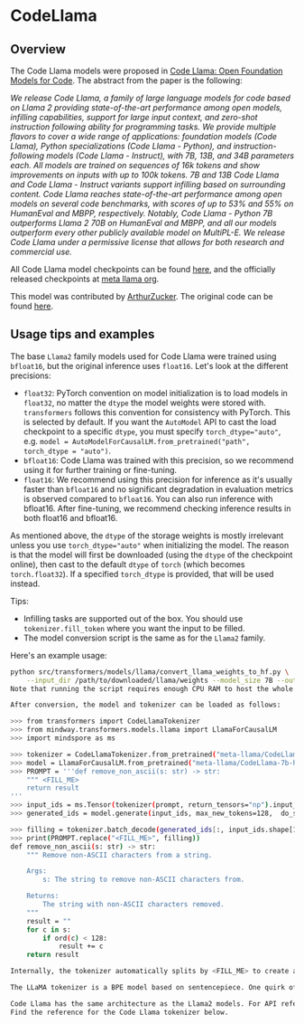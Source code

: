 
# CodeLlama

## Overview

The Code Llama models were proposed in [Code Llama: Open Foundation Models for Code](https://ai.meta.com/research/publications/code-llama-open-foundation-models-for-code/).
The abstract from the paper is the following:

*We release Code Llama, a family of large language models for code based on Llama 2 providing state-of-the-art performance among open models, infilling capabilities, support for large input context, and zero-shot instruction following ability for programming tasks. We provide multiple flavors to cover a wide range of applications: foundation models (Code Llama), Python specializations (Code Llama - Python), and instruction-following models (Code Llama - Instruct), with 7B, 13B, and 34B parameters each. All models are trained on sequences of 16k tokens and show improvements on inputs with up to 100k tokens. 7B and 13B Code Llama and Code Llama - Instruct variants support infilling based on surrounding content. Code Llama reaches state-of-the-art performance among open models on several code benchmarks, with scores of up to 53% and 55% on HumanEval and MBPP, respectively. Notably, Code Llama - Python 7B outperforms Llama 2 70B on HumanEval and MBPP, and all our models outperform every other publicly available model on MultiPL-E. We release Code Llama under a permissive license that allows for both research and commercial use.*

All Code Llama model checkpoints can be found [here](https://huggingface.co/models?search=code_llama), and the officially released checkpoints at [meta llama org](https://huggingface.co/meta-llama).

This model was contributed by [ArthurZucker](https://huggingface.co/ArthurZ). The original code can be found [here](https://github.com/facebookresearch/llama).

## Usage tips and examples

<Tip warning={true}>

The base `Llama2` family models used for Code Llama were trained using `bfloat16`, but the original inference uses `float16`. Let's look at the different precisions:

* `float32`: PyTorch convention on model initialization is to load models in `float32`, no matter the `dtype` the model weights were stored with. `transformers` follows this convention for consistency with PyTorch. This is selected by default. If you want the `AutoModel` API to cast the load checkpoint to a specific `dtype`, you must specify `torch_dtype="auto"`, e.g. `model = AutoModelForCausalLM.from_pretrained("path", torch_dtype = "auto")`.
* `bfloat16`: Code Llama was trained with this precision, so we recommend using it for further training or fine-tuning.
* `float16`: We recommend using this precision for inference as it's usually faster than `bfloat16` and no significant degradation in evaluation metrics is observed compared to `bfloat16`. You can also run inference with bfloat16. After fine-tuning, we recommend checking inference results in both float16 and bfloat16.

As mentioned above, the `dtype` of the storage weights is mostly irrelevant unless you use `torch_dtype="auto"` when initializing the model. The reason is that the model will first be downloaded (using the `dtype` of the checkpoint online), then cast to the default `dtype` of `torch` (which becomes `torch.float32`). If a specified `torch_dtype` is provided, that will be used instead.

</Tip>

Tips:
- Infilling tasks are supported out of the box. You should use `tokenizer.fill_token` where you want the input to be filled.
- The model conversion script is the same as for the `Llama2` family.

Here's an example usage:

```bash
python src/transformers/models/llama/convert_llama_weights_to_hf.py \
    --input_dir /path/to/downloaded/llama/weights --model_size 7B --output_dir /output/path
Note that running the script requires enough CPU RAM to host the whole model in float16 precision (even with the largest version). There are several checkpoints, each containing part of the model weights, so all of them need to be loaded in RAM.

After conversion, the model and tokenizer can be loaded as follows:

>>> from transformers import CodeLlamaTokenizer
>>> from mindway.transformers.models.llama import LlamaForCausalLM
>>> import mindspore as ms

>>> tokenizer = CodeLlamaTokenizer.from_pretrained("meta-llama/CodeLlama-7b-hf")
>>> model = LlamaForCausalLM.from_pretrained("meta-llama/CodeLlama-7b-hf", use_flash_attention_2=args.use_fa, mindspore_dtype=ms.float16)
>>> PROMPT = '''def remove_non_ascii(s: str) -> str:
    """ <FILL_ME>
    return result
'''
>>> input_ids = ms.Tensor(tokenizer(prompt, return_tensors="np").input_ids, ms.int32)
>>> generated_ids = model.generate(input_ids, max_new_tokens=128,  do_sample=False).asnumpy()

>>> filling = tokenizer.batch_decode(generated_ids[:, input_ids.shape[1]:], skip_special_tokens = True)[0]
>>> print(PROMPT.replace("<FILL_ME>", filling))
def remove_non_ascii(s: str) -> str:
    """ Remove non-ASCII characters from a string.

    Args:
        s: The string to remove non-ASCII characters from.

    Returns:
        The string with non-ASCII characters removed.
    """
    result = ""
    for c in s:
        if ord(c) < 128:
            result += c
    return result

Internally, the tokenizer automatically splits by <FILL_ME> to create a formatted input string following the original training pattern. This is more robust than preparing the pattern yourself as it avoids very hard-to-debug pitfalls like token glueing. To check how much CPU and GPU memory this model (or others) needs, try this calculator which can help determine those values.

The LLaMA tokenizer is a BPE model based on sentencepiece. One quirk of sentencepiece is that when decoding a sequence, if the first token is the start of a word (e.g., "Banana"), the tokenizer does not prepend the prefix space to the string.

Code Llama has the same architecture as the Llama2 models. For API reference, see the Llama2 documentation page.
Find the reference for the Code Llama tokenizer below.
